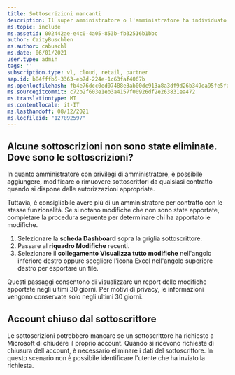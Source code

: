 ```yaml
---
title: Sottoscrizioni mancanti
description: Il super amministratore o l'amministratore ha individuato alcune sottoscrizioni rimosse, ma non sa chi le ha rimosse.
ms.topic: include
ms.assetid: 002442ae-e4c0-4a05-853b-fb32516b1bbc
author: CaityBuschlen
ms.author: cabuschl
ms.date: 06/01/2021
user.type: admin
tags: ''
subscription.type: vl, cloud, retail, partner
sap.id: b84fffb5-3363-eb7d-224e-1c63faf4067b
ms.openlocfilehash: fb4e76dcc0ed07488e3ab00dc913a8a3df9d26b349ea95fe5faa6e81848d5459
ms.sourcegitcommit: c72b2f603e1eb3a4157f00926df2e263831ea472
ms.translationtype: MT
ms.contentlocale: it-IT
ms.lasthandoff: 08/12/2021
ms.locfileid: "127892597"
---
```

## <a name="some-subscriptions-are-missing-that-i-didnt-delete-where-did-the-subscriptions-go"></a>Alcune sottoscrizioni non sono state eliminate. Dove sono le sottoscrizioni?
In quanto amministratore con privilegi di amministratore, è possibile aggiungere, modificare o rimuovere sottoscrittori da qualsiasi contratto quando si dispone delle autorizzazioni appropriate. 

Tuttavia, è consigliabile avere più di un amministratore per contratto con le stesse funzionalità. Se si notano modifiche che non sono state apportate, completare la procedura seguente per determinare chi ha apportato le modifiche.

1. Selezionare la **scheda Dashboard** sopra la griglia sottoscrittore.
2. Passare al **riquadro Modifiche** recenti.
3. Selezionare il **collegamento Visualizza tutto modifiche** nell'angolo inferiore destro oppure scegliere l'icona Excel nell'angolo superiore destro per esportare un file.

Questi passaggi consentono di visualizzare un report delle modifiche apportate negli ultimi 30 giorni. Per motivi di privacy, le informazioni vengono conservate solo negli ultimi 30 giorni.

## <a name="account-closed-by-subscriber"></a>Account chiuso dal sottoscrittore 
Le sottoscrizioni potrebbero mancare se un sottoscrittore ha richiesto a Microsoft di chiudere il proprio account. Quando si ricevono richieste di chiusura dell'account, è necessario eliminare i dati del sottoscrittore. In questo scenario non è possibile identificare l'utente che ha inviato la richiesta. 
